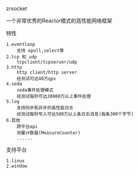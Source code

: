zrsocket

一个非常优秀的Reactor模式的高性能网络框架

特性

    1.eventloop
        支持 epoll,select等        
    2.tcp 和 udp    
        tcpclient/tcpserver/udp
    3.http
        http client/http server
        经测试可达40万qps
    4.seda
        seda事件处理模式
        经测试每秒可达20000万以上事件处理
    5.log
        支持同步和异步的高性能日志
        经测试每秒写入可达500万以上条日志消息(每条300个字节)
    6.其他
        跨平台api
        测量计数器(MeasureCounter)
        ......
    
支持平台

    1.linux
    2.window
